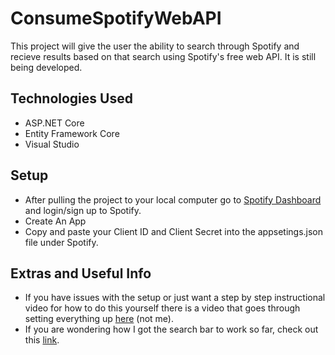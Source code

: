 # ConsumeSpotifyWebAPI

This project will give the user the ability to search through Spotify and recieve results based on that search using Spotify's free web API. It is still being developed.

## Technologies Used
- ASP.NET Core
- Entity Framework Core
- Visual Studio

## Setup
- After pulling the project to your local computer go to [Spotify Dashboard](https://developer.spotify.com/dashboard/) and login/sign up to Spotify.
- Create An App
- Copy and paste your Client ID and Client Secret into the appsetings.json file under Spotify.

## Extras and Useful Info
- If you have issues with the setup or just want a step by step instructional video for how to do this yourself there is a video that goes through setting everything up [here](https://www.youtube.com/watch?v=LZJvdFDCKxM) (not me).
- If you are wondering how I got the search bar to work so far, check out this [link](https://developer.spotify.com/documentation/web-api/reference/#/operations/search?).
